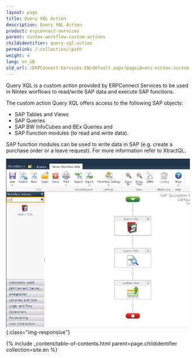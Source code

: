 ```yaml
---
layout: page
title: Query XQL Action
description: Query XQL Action
product: erpconnect-services
parent: nintex-workflow-custom-actions
childidentifier: query-xql-action
permalink: /:collection/:path
weight: 4
lang: en_GB
old_url: /ERPConnect-Services-EN/default.aspx?pageid=ecs-nintex-custom-action
---
```


Query XQL is a custom action provided by ERPConnect Services to be used in Nintex worflows to read/write SAP data and execute SAP functions. 

The custom action Query XQL offers access to the following SAP objects: 
- SAP Tables and Views
- SAP Queries
- SAP BW InfoCubes and BEx Queries and
- SAP Function modules (to read and write data).

SAP function modules can be used to write data in SAP (e.g. create a purchase order or a leave request). For more information refer to XtractQL. 

![ECS-Nintex-XtractQL-Action](/img/content/ECS-Nintex-XtractQL-Action.jpg){:class="img-responsive"}


{% include _content/table-of-contents.html parent=page.childidentifier collection=site.en %}
